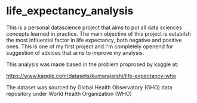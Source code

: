# life_expectancy_analysis
This is a personal datascience project that aims to put all data sciences concepts learned in practice.
The main objective of this project is estabilsh the most influential factor in life expectancy, both negative and positive ones.
This is one of my first project and I'm completely openend  for suggestion of advices that aims to improve my analysis.

This analysis was made based in the problem proprosed by kaggle at:


https://www.kaggle.com/datasets/kumarajarshi/life-expectancy-who

The dataset was sourced by Global Health Observatory (GHO) data repository under World Health Organization (WHO) 
